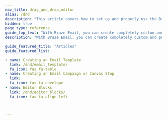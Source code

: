 ```yaml
---
nav_title: drag_and_drop_editor
alias: /dnd
description: "This article covers how to set up and properly use the Drag & Drop Editor provided by Braze."
hidden: true
page_type: reference
guide_top_text: "With Braze Email, you can create completely custom and personalized email messages in either Campaigns or Canvas using a Drag & drop editing experience. Check out the articles below to learn more."
description: "With Braze Email, you can create completely custom and personalized email messages in either Campaigns or Canvas using a Drag & drop editing experience. Check out the articles below to learn more."

guide_featured_title: "Articles"
guide_featured_list:

- name: Creating an Email Template
  link: /dnd/email_template/
  fa_icon: fas fa-table
- name: Creating an Email Campaign or Canvas Step
  link: 
  fa_icon: fas fa-envelope
- name: Editor Blocks
  link: /dnd/editor_blocks/
  fa_icon: fas fa-align-left



---
```

